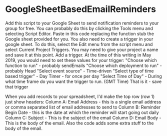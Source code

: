 # GoogleSheetBasedEmailReminders
Add this script to your Google Sheet to send notification reminders to your group for free.
You can probably do this by clicking the Tools menu and selecting Script Editor.
Paste in this code replacing the function stub the Google sheet provided for you.
You also need to create a trigger in your google sheet.  To do this, select the Edit menu from the script menu and select
Current Project Triggers.  You may need to give your project a name and save it at this point.
Add a trigger.  At the time of this writing in May 2019, you would need to set these values for your trigger:
"Choose which function to run" - probably sendEmails
"Choose which deployment to run" - probably Head
"Select event source" - Time-driven
"Select type of time based trigger" - Day Timer - for once per day
"Select Time of Day" - During what time frame do you want the trigger to run. (GMT Time)
That is it - save that trigger

When you add records to your spreadsheet, I'd make the top row (row 1) just show headers:
Column A: Email Address - this is a single email address or comma separated list of email addresses to send to
Column B: Reminder Begin Date - this is the date at which the reminder will start going out daily
Column C: Subject - This is the subject of the email
Column D: Email Body - This is the body of the email.  Also the code adds some extra stuff to the body of the email.
